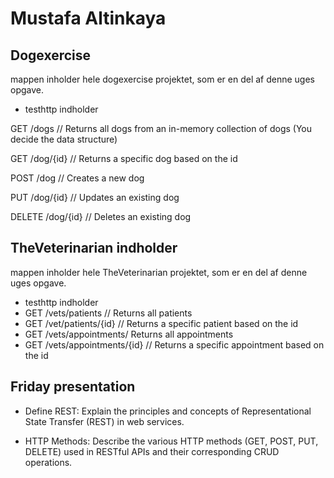 # Mustafa Altinkaya

## Dogexercise
mappen inholder hele dogexercise projektet, som er en del af denne uges opgave.

- testhttp indholder

GET /dogs // Returns all dogs from an in-memory collection of dogs (You decide the data structure)

GET /dog/{id} // Returns a specific dog based on the id

POST /dog // Creates a new dog

PUT /dog/{id} // Updates an existing dog

DELETE /dog/{id} // Deletes an existing dog



## TheVeterinarian indholder

mappen inholder hele TheVeterinarian projektet, som er en del af denne uges opgave.

- testhttp indholder
- GET /vets/patients // Returns all patients
- GET /vet/patients/{id} // Returns a specific patient based on the id
- GET /vets/appointments/ Returns all appointments
- GET /vets/appointments/{id} // Returns a specific appointment based on the id

## Friday presentation
-  Define REST: Explain the principles and concepts of Representational State Transfer (REST) in web services.
  

- HTTP Methods: Describe the various HTTP methods (GET, POST, PUT, DELETE) used in RESTful APIs and their corresponding CRUD operations.
